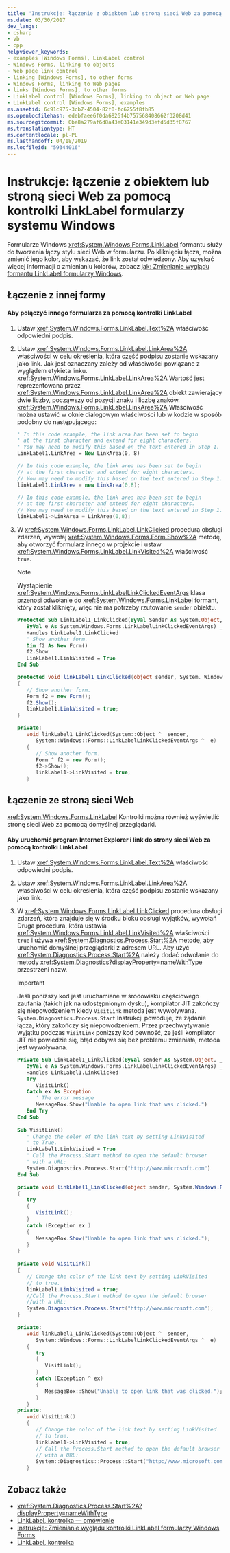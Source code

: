 ```yaml
---
title: 'Instrukcje: łączenie z obiektem lub stroną sieci Web za pomocą kontrolki LinkLabel formularzy systemu Windows'
ms.date: 03/30/2017
dev_langs:
- csharp
- vb
- cpp
helpviewer_keywords:
- examples [Windows Forms], LinkLabel control
- Windows Forms, linking to objects
- Web page link control
- linking [Windows Forms], to other forms
- Windows Forms, linking to Web pages
- links [Windows Forms], to other forms
- LinkLabel control [Windows Forms], linking to object or Web page
- LinkLabel control [Windows Forms], examples
ms.assetid: 6c91c975-3cb7-4504-82f0-fc6255f8fb85
ms.openlocfilehash: edebfaee6f0da6826f4b757568408662f3208d41
ms.sourcegitcommit: 0be8a279af6d8a43e03141e349d3efd5d35f8767
ms.translationtype: HT
ms.contentlocale: pl-PL
ms.lasthandoff: 04/18/2019
ms.locfileid: "59344016"
---
```

# <a name="how-to-link-to-an-object-or-web-page-with-the-windows-forms-linklabel-control"></a>Instrukcje: łączenie z obiektem lub stroną sieci Web za pomocą kontrolki LinkLabel formularzy systemu Windows
Formularze Windows <xref:System.Windows.Forms.LinkLabel> formantu służy do tworzenia łączy stylu sieci Web w formularzu. Po kliknięciu łącza, można zmienić jego kolor, aby wskazać, że link został odwiedzony. Aby uzyskać więcej informacji o zmienianiu kolorów, zobacz [jak: Zmienianie wyglądu formantu LinkLabel formularzy Windows](how-to-change-the-appearance-of-the-windows-forms-linklabel-control.md).  
  
## <a name="linking-to-another-form"></a>Łączenie z innej formy  
  
#### <a name="to-link-to-another-form-with-a-linklabel-control"></a>Aby połączyć innego formularza za pomocą kontrolki LinkLabel  
  
1. Ustaw <xref:System.Windows.Forms.LinkLabel.Text%2A> właściwość odpowiedni podpis.  
  
2. Ustaw <xref:System.Windows.Forms.LinkLabel.LinkArea%2A> właściwości w celu określenia, która część podpisu zostanie wskazany jako link. Jak jest oznaczany zależy od właściwości powiązane z wyglądem etykieta linku. <xref:System.Windows.Forms.LinkLabel.LinkArea%2A> Wartość jest reprezentowana przez <xref:System.Windows.Forms.LinkLabel.LinkArea%2A> obiekt zawierający dwie liczby, począwszy od pozycji znaku i liczbę znaków. <xref:System.Windows.Forms.LinkLabel.LinkArea%2A> Właściwość można ustawić w oknie dialogowym właściwości lub w kodzie w sposób podobny do następującego:  
  
    ```vb  
    ' In this code example, the link area has been set to begin  
    ' at the first character and extend for eight characters.  
    ' You may need to modify this based on the text entered in Step 1.  
    LinkLabel1.LinkArea = New LinkArea(0, 8)  
    ```  
  
    ```csharp  
    // In this code example, the link area has been set to begin  
    // at the first character and extend for eight characters.  
    // You may need to modify this based on the text entered in Step 1.  
    linkLabel1.LinkArea = new LinkArea(0,8);  
    ```  
  
    ```cpp  
    // In this code example, the link area has been set to begin  
    // at the first character and extend for eight characters.  
    // You may need to modify this based on the text entered in Step 1.  
    linkLabel1->LinkArea = LinkArea(0,8);  
    ```  
  
3. W <xref:System.Windows.Forms.LinkLabel.LinkClicked> procedura obsługi zdarzeń, wywołaj <xref:System.Windows.Forms.Form.Show%2A> metodę, aby otworzyć formularz innego w projekcie i ustaw <xref:System.Windows.Forms.LinkLabel.LinkVisited%2A> właściwość `true`.  
  
    > [!NOTE]
    >  Wystąpienie <xref:System.Windows.Forms.LinkLabelLinkClickedEventArgs> klasa przenosi odwołanie do <xref:System.Windows.Forms.LinkLabel> formant, który został kliknięty, więc nie ma potrzeby rzutowanie `sender` obiektu.  
  
    ```vb  
    Protected Sub LinkLabel1_LinkClicked(ByVal Sender As System.Object, _  
       ByVal e As System.Windows.Forms.LinkLabelLinkClickedEventArgs) _  
       Handles LinkLabel1.LinkClicked  
       ' Show another form.  
       Dim f2 As New Form()  
       f2.Show  
       LinkLabel1.LinkVisited = True  
    End Sub  
    ```  
  
    ```csharp  
    protected void linkLabel1_LinkClicked(object sender, System. Windows.Forms.LinkLabelLinkClickedEventArgs e)  
    {  
       // Show another form.  
       Form f2 = new Form();  
       f2.Show();  
       linkLabel1.LinkVisited = true;  
    }  
    ```  
  
    ```cpp  
    private:  
       void linkLabel1_LinkClicked(System::Object ^  sender,  
          System::Windows::Forms::LinkLabelLinkClickedEventArgs ^  e)  
       {  
          // Show another form.  
          Form ^ f2 = new Form();  
          f2->Show();  
          linkLabel1->LinkVisited = true;  
       }  
    ```  
  
## <a name="linking-to-a-web-page"></a>Łączenie ze stroną sieci Web  
 <xref:System.Windows.Forms.LinkLabel> Kontrolki można również wyświetlić stronę sieci Web za pomocą domyślnej przeglądarki.  
  
#### <a name="to-start-internet-explorer-and-link-to-a-web-page-with-a-linklabel-control"></a>Aby uruchomić program Internet Explorer i link do strony sieci Web za pomocą kontrolki LinkLabel  
  
1. Ustaw <xref:System.Windows.Forms.LinkLabel.Text%2A> właściwość odpowiedni podpis.  
  
2. Ustaw <xref:System.Windows.Forms.LinkLabel.LinkArea%2A> właściwości w celu określenia, która część podpisu zostanie wskazany jako link.  
  
3. W <xref:System.Windows.Forms.LinkLabel.LinkClicked> procedura obsługi zdarzeń, która znajduje się w środku bloku obsługi wyjątków, wywołań Druga procedura, która ustawia <xref:System.Windows.Forms.LinkLabel.LinkVisited%2A> właściwości `true` i używa <xref:System.Diagnostics.Process.Start%2A> metodę, aby uruchomić domyślnej przeglądarki z adresem URL. Aby użyć <xref:System.Diagnostics.Process.Start%2A> należy dodać odwołanie do metody <xref:System.Diagnostics?displayProperty=nameWithType> przestrzeni nazw.  
  
    > [!IMPORTANT]
    >  Jeśli poniższy kod jest uruchamiane w środowisku częściowego zaufania (takich jak na udostępnionym dysku), kompilator JIT zakończy się niepowodzeniem kiedy `VisitLink` metoda jest wywoływana. `System.Diagnostics.Process.Start` Instrukcji powoduje, że żądanie łącza, który zakończy się niepowodzeniem. Przez przechwytywanie wyjątku podczas `VisitLink` poniższy kod pewność, że jeśli kompilator JIT nie powiedzie się, błąd odbywa się bez problemu zmieniała, metoda jest wywoływana.  
  
    ```vb  
    Private Sub LinkLabel1_LinkClicked(ByVal sender As System.Object, _  
       ByVal e As System.Windows.Forms.LinkLabelLinkClickedEventArgs) _  
       Handles LinkLabel1.LinkClicked  
       Try  
          VisitLink()  
       Catch ex As Exception  
          ' The error message  
          MessageBox.Show("Unable to open link that was clicked.")  
       End Try  
    End Sub  
  
    Sub VisitLink()  
       ' Change the color of the link text by setting LinkVisited   
       ' to True.  
       LinkLabel1.LinkVisited = True  
       ' Call the Process.Start method to open the default browser   
       ' with a URL:  
       System.Diagnostics.Process.Start("http://www.microsoft.com")  
    End Sub  
    ```  
  
    ```csharp  
    private void linkLabel1_LinkClicked(object sender, System.Windows.Forms.LinkLabelLinkClickedEventArgs e)  
    {  
       try  
       {  
          VisitLink();  
       }  
       catch (Exception ex )  
       {  
          MessageBox.Show("Unable to open link that was clicked.");  
       }  
    }  
  
    private void VisitLink()  
    {  
       // Change the color of the link text by setting LinkVisited   
       // to true.  
       linkLabel1.LinkVisited = true;  
       //Call the Process.Start method to open the default browser   
       //with a URL:  
       System.Diagnostics.Process.Start("http://www.microsoft.com");  
    }  
    ```  
  
    ```cpp  
    private:  
       void linkLabel1_LinkClicked(System::Object ^  sender,  
          System::Windows::Forms::LinkLabelLinkClickedEventArgs ^  e)  
       {  
          try  
          {  
             VisitLink();  
          }  
          catch (Exception ^ ex)  
          {  
             MessageBox::Show("Unable to open link that was clicked.");  
          }  
       }  
    private:  
       void VisitLink()  
       {  
          // Change the color of the link text by setting LinkVisited   
          // to true.  
          linkLabel1->LinkVisited = true;  
          // Call the Process.Start method to open the default browser   
          // with a URL:  
          System::Diagnostics::Process::Start("http://www.microsoft.com");  
       }  
    ```  
  
## <a name="see-also"></a>Zobacz także

- <xref:System.Diagnostics.Process.Start%2A?displayProperty=nameWithType>
- [LinkLabel, kontrolka — omówienie](linklabel-control-overview-windows-forms.md)
- [Instrukcje: Zmienianie wyglądu kontrolki LinkLabel formularzy Windows Forms](how-to-change-the-appearance-of-the-windows-forms-linklabel-control.md)
- [LinkLabel, kontrolka](linklabel-control-windows-forms.md)
